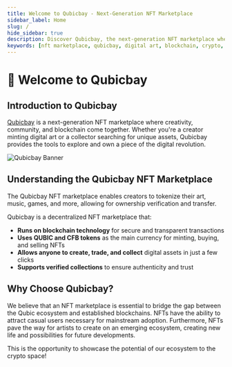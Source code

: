 ```yaml
---
title: Welcome to Qubicbay - Next-Generation NFT Marketplace
sidebar_label: Home
slug: /
hide_sidebar: true
description: Discover Qubicbay, the next-generation NFT marketplace where creativity, community, and blockchain come together. Create, trade, and collect digital assets securely.
keywords: [nft marketplace, qubicbay, digital art, blockchain, crypto, nft trading]
---
```


# 👋 Welcome to Qubicbay

## Introduction to Qubicbay

[Qubicbay](https://qubicbay.io) is a next-generation NFT marketplace where creativity, community, and blockchain come together. Whether you're a creator minting digital art or a collector searching for unique assets, Qubicbay provides the tools to explore and own a piece of the digital revolution.

![Qubicbay Banner](/img/qubicbay/OG_3.png)

## Understanding the Qubicbay NFT Marketplace

The Qubicbay NFT marketplace enables creators to tokenize their art, music, games, and more, allowing for ownership verification and transfer.

Qubicbay is a decentralized NFT marketplace that:

- **Runs on blockchain technology** for secure and transparent transactions
- **Uses QUBIC and CFB tokens** as the main currency for minting, buying, and selling NFTs
- **Allows anyone to create, trade, and collect** digital assets in just a few clicks
- **Supports verified collections** to ensure authenticity and trust

## Why Choose Qubicbay?

We believe that an NFT marketplace is essential to bridge the gap between the Qubic ecosystem and established blockchains. NFTs have the ability to attract casual users necessary for mainstream adoption. Furthermore, NFTs pave the way for artists to create on an emerging ecosystem, creating new life and possibilities for future developments.

This is the opportunity to showcase the potential of our ecosystem to the crypto space!
